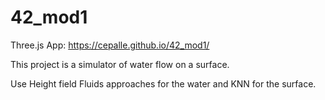 # 42_mod1
Three.js App: https://cepalle.github.io/42_mod1/

This project is a simulator of water flow on a surface.

Use Height field Fluids approaches for the water and KNN for the surface.

